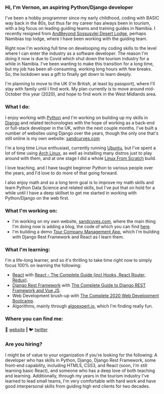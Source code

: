 ### Hi, I'm Vernon, an aspiring Python/Django developer

I've been a hobby programmer since my early childhood, coding with BASIC way back in the 80s, but thus far my career has always been in tourism, with a big focus on leading guiding teams and training guides in Namibia.  I recently resigned from [AndBeyond Sossusvlei Desert Lodge][sossus-desert-lodge], perhaps Namibias top lodge, where I have been working with the guiding team.

Right now I'm working full time on develooping my coding skills to the level where I can enter the industry as a software developer.  The reason I'm doing it now is due to Covid which shut down the tourism industry for a while in Namibia.  I've been wanting to make this transition for a long time, but my job has been all-consuming, working long hours with few breaks.  So, the lockdown was a gift to finally get down to learn deeply.

I'm planning to move to the UK (I'm British, at least by passport), where I'll stay with family until I find work.  My plan currently is to move around mid-October this year (2020), and hope to find work in the West Midlands area.


### What I do:

I enjoy working with [Python][python] and I'm working on building up my skills in [Django][django] and related techonologies with the hope of working as a back-end or full-stack developer in the UK, within the next couple months.  I've built a number of websites using Django over the years, though the only one that's still online is my own website: [sandcurves.com][website]

I'm a long time Linux enthusiast, currently running [Ubuntu][ubuntu], but I've spent a lot of time using [Arch Linux][arch], as well as installing many distros just to play around with them, and at one stage I did a whole [Linux From Scratch][LFS] build.

I love teaching, and I have taught beginner Python to various people over the years, and I'd love to do more of that going forward.

I also enjoy math and so a long term goal is to improve my math skills and learn Python Data Science and related skills, but I've put that on hold for a while until I have a deep skillset to get me started in working with Python/Django on the web first.  


### What I'm working on:

- I'm working on my own website, [sandcuves.com][website], where the main thing I'm doing now is adding a blog, the code of which you can find [here][simple-blog-code].
- I'm building a demo [Tour Company Management App][tcma-code], which I'm building with Django Rest Framework and React as I learn them.


### What I'm learning:

I'm a life-long learner, and so it's thrilling to take time right now to simply focus 100% on learning the following:

- [React][react] with [React - The Complete Guide (incl Hooks, React Router, Redux)][udemy-react].
- [Django Rest Framework][django-rest-framework] with [The Complete Guide to Django REST Framework and Vue JS][udemy-drf].
- Web Development brush-up with [The Complete 2020 Web Development Bootcamp][udemy-web-dev].
- Algorithms, mainly through [algoexpert.io][algoexpert], which I'm finding really fun.


### Where you can find me:

🏡 [website][website] **|** 
🐦 [twitter][twitter]


### Are you hiring?

I might be of value to your organization if you're looking for the following: A developer who has skills in Python, Django, Django Rest Framework, some front-end capability, including HTML5, CSS3, and React (soon, I'm still learning basic React), and someone who has a deep love of both teaching and learning.  Additionally, through my years in the tourism industry I've learned to lead small teams, I'm very comfortable with hard work and have good interpersonal skills from guiding high end clients for two decades.


[website]: https://sandcurves.com
[twitter]: https://twitter.com/sandcurves
[react]: http://reactjs.org
[algoexpert]: https://www.algoexpert.io/
[django-rest-framework]: https://www.django-rest-framework.org/
[django]: https://www.djangoproject.com/
[udemy-drf]: https://www.udemy.com/course/the-complete-guide-to-django-rest-framework-and-vue-js/
[udemy-react]: https://www.udemy.com/course/react-the-complete-guide-incl-redux/
[udemy-web-dev]: https://www.udemy.com/course/the-complete-web-development-bootcamp/
[python]: https://www.python.org/
[sossus-desert-lodge]: https://www.andbeyond.com/our-lodges/africa/namibia/sossusvlei-desert/andbeyond-sossusvlei-desert-lodge/
[vim]: https://www.vim.org/
[arch]: https://www.archlinux.org/
[ubuntu]: https://ubuntu.com/
[LFS]: http://www.linuxfromscratch.org/
[simple-blog-code]: https://github.com/Namibnat/simpleblog
[tcma-code]: https://github.com/Namibnat/tcma
